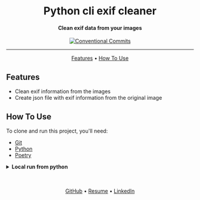 <h1 align="center">
  Python cli exif cleaner
  <br>
</h1>

<h4 align="center">
    Clean exif data from your images
    <br>
</h4>

<div align="center">

[![Conventional Commits](https://img.shields.io/badge/Conventional%20Commits-1.0.0-%23FE5196?logo=conventionalcommits&logoColor=white)](https://conventionalcommits.org)

</div>
<hr>

<p align="center">
  <a href="#features">Features</a> •
  <a href="#how-to-use">How To Use</a>
</p>


## Features
* Clean exif information from the images
* Create json file with exif information from the original image


## How To Use
To clone and run this project, you'll need:
- [Git](https://git-scm.com)
- [Python](https://www.python.org/downloads/)
- [Poetry](https://python-poetry.org/docs/#installation)


<details>

<summary><strong>Local run from python</strong></summary>

1. Firstly clone repo
   ```bash
   git clone git@github.com:mrKazzila/exif_cleaner.git
   ```

2. Setup poetry
   ```bash
    poetry config virtualenvs.in-project true
    poetry shell
    poetry install --only dev
	```

3. Run script
   ```bash
   python app.py [OPTIONS]
   ```

**Parameters**

| Parameter          | Type   | Description                                         | Required | Default value |
|--------------------|--------|-----------------------------------------------------|----------|---------------|
| `--input-folder`   | `str`  | Path to images folder.                              | True     | -             |
| `--output-folder`  | `str`  | Path to folder where save images without exif data. | True     | -             |
| `--create-json`    | `bool` | Create Json file with exif image data.              | False    | True          |
| `--clean-exif`     | `bool` | Clean exif from images.                             | False    | True          |


**Examples**

   ```bash
    python app.py -i pictures -o pictures
   ```


</details>


<br>
<br>
<p align="center">
  <a href="https://github.com/mrKazzila">GitHub</a> •
  <a href="https://mrkazzila.github.io/resume/">Resume</a> •
  <a href="https://www.linkedin.com/in/i-kazakov/">LinkedIn</a>
</p>

